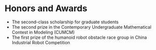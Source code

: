 # Honors and Awards
* The second-class scholarship for graduate students
* The second prize in the Contemporary Undergraduate Mathematical Contest in Modeling (CUMCM)
* The first prize of the humanoid robot obstacle race group in China Industrial Robot Competition